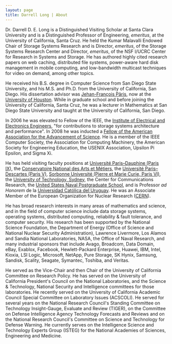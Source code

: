 ```yaml
---
layout: page
title: Darrell Long | About
---
```


Dr. Darrell D. E. Long is a Distinguished Visiting Scholar at Santa Clara University
and is a Distinguished Professor of Engineering, *emeritus*, at the University of California, Santa Cruz.
He held the Kumar Malavalli Endowed Chair
of Storage Systems Research and is Director, *emeritus*, of the Storage Systems Research
Center and Director, *emeritus*, of the NSF I/UCRC Center for Research in Systems and Storage.
He has authored highly cited research papers on web caching, distributed
file systems, power-aware hard disk management in mobile computing, and
low-bandwidth multicast techniques for video on demand, among other topics.

He received his B.S. degree in Computer Science from San Diego State University,
and his M.S. and Ph.D. from the University of California, San Diego. His
dissertation advisor was
[Jehan-François Pâris](http://www2.cs.uh.edu/~paris/), now at the [University of
Houston](http://www.cs.uh.edu). While in graduate school and before joining the
University of California, Santa Cruz, he was a lecturer in Mathematics at San
Diego State University and taught at the University of California, San Diego.

In 2006 he was elevated to Fellow of the IEEE, the  [Institute of Electrical and Electronics
Engineers](
https://en.wikipedia.org/wiki/Institute_of_Electrical_and_Electronics_Engineers),
"for contributions to storage systems architecture and performance".  In 2008 he
was inducted a [Fellow of the American Association for the Advancement of
Science](https://en.wikipedia.org/wiki/Fellow_of_the_American_Association_for_the_Advancement_of_Science).
He is a member of the IEEE Computer Society, the Association for Computing
Machinery, the American Society for Engineering Education, the USENIX
Association, Upsilon Pi Epsilon, and Sigma Xi.

He has held visiting faculty positions at [Université Paris–Dauphine (Paris
IX)](http://www.dauphine.fr/fr/index.html), the [Conservatoire National des Arts
et Métiers](http://www.cnam.fr), the [Université Paris–Descartes (Paris
V)](https://u-paris.fr/en/498-2/), [Sorbonne Université (Pierre et Marie Curie,
Paris VI)](https://www.sorbonne-universite.fr/en), the [University of Technology,
Sydney](https://www.uts.edu.au), the Center for Communications Research, the
[United States Naval Postgraduate School](https://www.nps.edu), and is Professor
*ad Honorem* de la [Universidad Católica del Uruguay](https://ucu.edu.uy/es). He
was an Associate Member of the European Organization for Nuclear Research
([CERN](https://home.cern)).

He has broad research interests in many areas of mathematics and science, and in
the field of computer science include data storage systems, operating systems,
distributed computing, reliability & fault tolerance, and computer security. His
research has been supported by the National Science Foundation, the Department
of Energy (Office of Science and National Nuclear Security Administration),
Lawrence Livermore, Los Alamos and Sandia National Laboratories, NASA, the
Office of Naval Research, and many industrial sponsors that include Avago,
Broadcom, Data Domain, eBay, Exablox, Facebook, Hewlett-Packard Enterprise,
Huawei, IBM, Intel, Kioxia, LSI Logic, Microsoft, NetApp, Pure Storage, SK
Hynix, Samsung, Sandisk, Scality, Seagate, Symantec, Toshiba, and Veritas.

He served as the Vice-Chair and then Chair of the University of California
Committee on Research Policy. He has served on the University of California
President's Council on the National Laboratories, and the Science & Technology,
National Security and Intelligence committees for those laboratories.  He
recently served on the University of California Academic Council Special
Committee on Laboratory Issues (ACSCOLI).  He served for several years on the
National Research Council's Standing Committee on Technology Insight-Gauge,
Evaluate and Review (TIGER), on the Committee on Defense Intelligence Agency
Technology Forecasts and Reviews and on the National Research Council's
Committee on Science and Technology for Defense Warning. He currently serves on
the Intelligence Science and Technology Experts Group (ISTEG) for the National
Academies of Sciences, Engineering and Medicine.
